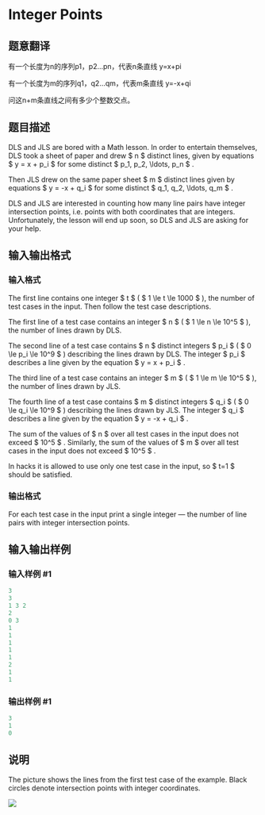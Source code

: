 # Integer Points

## 题意翻译

有一个长度为n的序列p1，p2...pn，代表n条直线 y=x+pi

有一个长度为m的序列q1，q2...qm，代表m条直线 y=-x+qi

问这n+m条直线之间有多少个整数交点。

## 题目描述

DLS and JLS are bored with a Math lesson. In order to entertain themselves, DLS took a sheet of paper and drew $ n $ distinct lines, given by equations $ y = x + p_i $ for some distinct $ p_1, p_2, \ldots, p_n $ .

Then JLS drew on the same paper sheet $ m $ distinct lines given by equations $ y = -x + q_i $ for some distinct $ q_1, q_2, \ldots, q_m $ .

DLS and JLS are interested in counting how many line pairs have integer intersection points, i.e. points with both coordinates that are integers. Unfortunately, the lesson will end up soon, so DLS and JLS are asking for your help.

## 输入输出格式

### 输入格式

The first line contains one integer $ t $ ( $ 1 \le t \le 1000 $ ), the number of test cases in the input. Then follow the test case descriptions.

The first line of a test case contains an integer $ n $ ( $ 1 \le n \le 10^5 $ ), the number of lines drawn by DLS.

The second line of a test case contains $ n $ distinct integers $ p_i $ ( $ 0 \le p_i \le 10^9 $ ) describing the lines drawn by DLS. The integer $ p_i $ describes a line given by the equation $ y = x + p_i $ .

The third line of a test case contains an integer $ m $ ( $ 1 \le m \le 10^5 $ ), the number of lines drawn by JLS.

The fourth line of a test case contains $ m $ distinct integers $ q_i $ ( $ 0 \le q_i \le 10^9 $ ) describing the lines drawn by JLS. The integer $ q_i $ describes a line given by the equation $ y = -x + q_i $ .

The sum of the values of $ n $ over all test cases in the input does not exceed $ 10^5 $ . Similarly, the sum of the values of $ m $ over all test cases in the input does not exceed $ 10^5 $ .

In hacks it is allowed to use only one test case in the input, so $ t=1 $ should be satisfied.

### 输出格式

For each test case in the input print a single integer — the number of line pairs with integer intersection points.

## 输入输出样例

### 输入样例 #1

```cpp
3
3
1 3 2
2
0 3
1
1
1
1
1
2
1
1

```
### 输出样例 #1

```cpp
3
1
0

```
## 说明

The picture shows the lines from the first test case of the example. Black circles denote intersection points with integer coordinates.

![](https://cdn.luogu.com.cn/upload/vjudge_pic/CF1248A/8a7326901424797e600db27d56ff13441fc9fe8a.png)

